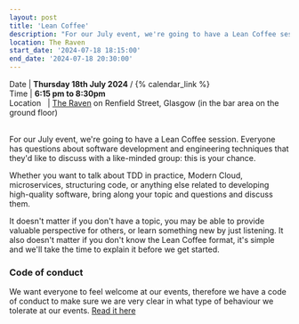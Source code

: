 ```yaml
---
layout: post
title: 'Lean Coffee'
description: "For our July event, we're going to have a Lean Coffee session. 6:15pm in The Raven"
location: The Raven
start_date: '2024-07-18 18:15:00'
end_date: '2024-07-18 20:30:00'
---
```


Date | **Thursday 18th July 2024** / {% calendar_link %}<br>
Time | **6:15 pm to 8:30pm**<br>
Location &nbsp; | <a href="https://goo.gl/maps/vWn1J">The Raven</a> on Renfield Street, Glasgow (in the bar area on the ground floor)

<p></p>

<br/>For our July event, we're going to have a Lean Coffee session. Everyone has questions about software development and engineering techniques that they'd like to discuss with a like-minded group: this is your chance.

Whether you want to talk about TDD in practice, Modern Cloud, microservices, structuring code, or anything else related to developing high-quality software, bring along your topic and questions and discuss them.

It doesn't matter if you don't have a topic, you may be able to provide valuable perspective for others, or learn something new by just listening. It also doesn't matter if you don't know the Lean Coffee format, it's simple and we'll take the time to explain it before we get started.

### Code of conduct

We want everyone to feel welcome at our events, therefore we have a code of conduct to make sure we are very clear in what type of behaviour we tolerate at our events.
[Read it here](https://www.codecraftuk.org/code-of-conduct.html)
